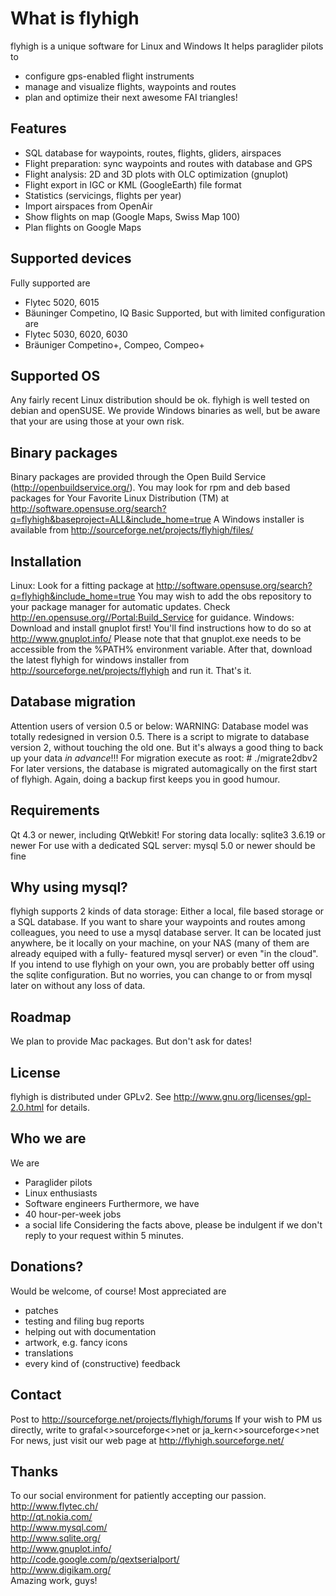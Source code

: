 
# What is flyhigh 
flyhigh is a unique software for Linux and Windows
It helps paraglider pilots to 
- configure gps-enabled flight instruments
- manage and visualize flights, waypoints and routes
- plan and optimize their next awesome FAI triangles!


## Features 
- SQL database for waypoints, routes, flights, gliders, airspaces
- Flight preparation: sync waypoints and routes with database and GPS
- Flight analysis: 2D and 3D plots with OLC optimization (gnuplot)
- Flight export in IGC or KML (GoogleEarth) file format
- Statistics (servicings, flights per year)
- Import airspaces from OpenAir
- Show flights on map (Google Maps, Swiss Map 100)
- Plan flights on Google Maps


## Supported devices 
Fully supported are
- Flytec 5020, 6015
- Bäuninger Competino, IQ Basic
Supported, but with limited configuration are
- Flytec 5030, 6020, 6030
- Bräuniger Competino+, Compeo, Compeo+


## Supported OS 
Any fairly recent Linux distribution should be ok. flyhigh is well tested on
debian and openSUSE.
We provide Windows binaries as well, but be aware that your are using those
at your own risk.


## Binary packages 
Binary packages are provided through the Open Build Service (http://openbuildservice.org/).
You may look for rpm and deb based packages for Your Favorite Linux Distribution (TM) at 
http://software.opensuse.org/search?q=flyhigh&baseproject=ALL&include_home=true
A Windows installer is available from http://sourceforge.net/projects/flyhigh/files/


## Installation 
Linux: Look for a fitting package at http://software.opensuse.org/search?q=flyhigh&include_home=true
       You may wish to add the obs repository to your package manager for automatic
       updates. Check http://en.opensuse.org//Portal:Build_Service for guidance.
Windows: Download and install gnuplot first! You'll find instructions how to do so
         at http://www.gnuplot.info/ Please note that that gnuplot.exe needs to be
		 accessible from the %PATH% environment variable. 
         After that, download the latest flyhigh for windows installer from 
         http://sourceforge.net/projects/flyhigh and run it. That's it.


## Database migration 
Attention users of version 0.5 or below:
WARNING: Database model was totally redesigned in version 0.5.
There is a script to migrate to database version 2, without touching the old one.
But it's always a good thing to back up your data _in advance_!!!
For migration execute as root: # ./migrate2dbv2
For later versions, the database is migrated automagically on the first start
of flyhigh. Again, doing a backup first keeps you in good humour.


## Requirements 
Qt 4.3 or newer, including QtWebkit!
For storing data locally: sqlite3 3.6.19 or newer
For use with a dedicated SQL server: mysql 5.0 or newer should be fine


## Why using mysql? 
flyhigh supports 2 kinds of data storage: Either a local, file based storage or
a SQL database. If you want to share your waypoints and routes among colleagues,
you need to use a mysql database server. It can be located just anywhere, be it
locally on your machine, on your NAS (many of them are already equiped with a fully-
featured mysql server) or even "in the cloud".
If you intend to use flyhigh on your own, you are probably better off using
the sqlite configuration. But no worries, you can change to or from mysql
later on without any loss of data.


## Roadmap 
We plan to provide Mac packages. But don't ask for dates!


## License 
flyhigh is distributed under GPLv2.
See http://www.gnu.org/licenses/gpl-2.0.html for details.


## Who we are 
We are 
- Paraglider pilots
- Linux enthusiasts
- Software engineers
Furthermore, we have
- 40 hour-per-week jobs
- a social life
Considering the facts above, please be indulgent if we don't reply to
your request within 5 minutes.


## Donations? 
Would be welcome, of course! Most appreciated are
- patches
- testing and filing bug reports
- helping out with documentation
- artwork, e.g. fancy icons
- translations
- every kind of (constructive) feedback


## Contact 
Post to http://sourceforge.net/projects/flyhigh/forums
If your wish to PM us directly, write to
grafal<<at-nospam>>sourceforge<<dot-nospam>>net or
ja_kern<<at-nospam>>sourceforge<<dot-nospam>>net
For news, just visit our web page at http://flyhigh.sourceforge.net/


## Thanks 
To our social environment for patiently accepting our passion.  
http://www.flytec.ch/  
http://qt.nokia.com/  
http://www.mysql.com/  
http://www.sqlite.org/  
http://www.gnuplot.info/  
http://code.google.com/p/qextserialport/  
http://www.digikam.org/  
Amazing work, guys!  
